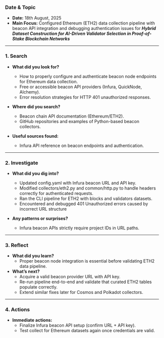 ### Date & Topic

- **Date:** 18th August, 2025 
- **Main Focus:** Configured Ethereum (ETH2) data collection pipeline with beacon API integration and debugging authentication issues for ***Hybrid Dataset Construction for AI-Driven Validator Selection in Proof-of-Stake Blockchain Networks***
---

### 1. Search

- **What did you look for?**  
  - How to properly configure and authenticate beacon node endpoints for Ethereum data collection.
  - Free or accessible beacon API providers (Infura, QuickNode, Alchemy).
  - Error resolution strategies for HTTP 401 unauthorized responses.

- **Where did you search?**  
  - Beacon chain API documentation (Ethereum/ETH2).
  - GitHub repositories and examples of Python-based beacon collectors.



- **Useful sources found:**  
  - Infura API reference on beacon endpoints and authentication.

   

---

### 2. Investigate

- **What did you dig into?**  
  - Updated config.yaml with Infura beacon URL and API key.
  - Modified collectors/eth2.py and common/http.py to handle headers correctly for authenticated requests.
  - Ran the CLI pipeline for ETH2 with blocks and validators datasets.
  - Encountered and debugged 401 Unauthorized errors caused by incorrect URL structure

- **Any patterns or surprises?**  
  - Infura beacon APIs strictly require project IDs in URL paths.
   
---

### 3. Reflect

- **What did you learn?**  
  - Proper beacon node integration is essential before validating ETH2 data pipeline.
- **What’s next?**  
  - Acquire a valid beacon provider URL with API key.
  - Re-run pipeline end-to-end and validate that curated ETH2 tables populate correctly.
  - Extend similar fixes later for Cosmos and Polkadot collectors.
  

---

### 4. Actions

- **Immediate actions:**  
  - Finalize Infura beacon API setup (confirm URL + API key).
  - Test collect for Ethereum datasets again once credentials are valid.
  
